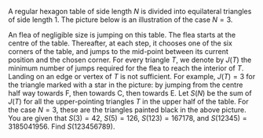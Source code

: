 A regular hexagon table of side length $N$ is divided into equilateral triangles of side length $1$. The picture below is an illustration of the case $N = 3$.


An flea of negligible size is jumping on this table. The flea starts at the centre of the table. Thereafter, at each step, it chooses one of the six corners of the table, and jumps to the mid-point between its current position and the chosen corner.
For every triangle $T$, we denote by $J(T)$ the minimum number of jumps required for the flea to reach the interior of $T$. Landing on an edge or vertex of $T$ is not sufficient.
For example, $J(T) = 3$ for the triangle marked with a star in the picture: by jumping from the centre half way towards F, then towards C, then towards E.
Let $S(N)$ be the sum of $J(T)$ for all the upper-pointing triangles $T$ in the upper half of the table. For the case $N = 3$, these are the triangles painted black in the above picture.
You are given that $S(3) = 42$, $S(5) = 126$, $S(123) = 167178$, and $S(12345) = 3185041956$.
Find $S(123456789)$.